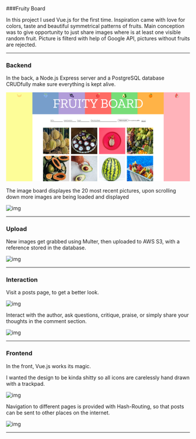 ###Fruity Board

In this project I used Vue.js for the first time. Inspiration came with love for colors, taste and beautiful symmetrical patterns of fruits. Main conception was to give opportunity to just share images where is at least one visible random fruit. Picture is filterd with help of Google API, pictures without fruits are rejected.

---

### Backend

In the back, a Node.js Express server and a PostgreSQL database CRUDfully make sure everything is kept alive.

![img](./images_readme/1.png)

The image board displayes the 20 most recent pictures, upon scrolling down more images are being loaded and displayed

![img](./readme_images/1.gif)

---

### Upload

New images get grabbed using Multer, then uploaded to AWS S3, with a reference stored in the database.

![img](./readme_images/upload.png)

---

### Interaction

Visit a posts page, to get a better look.

![img](./readme_images/comment1.png)

Interact with the author, ask questions, critique, praise, or simply share your thoughts in the comment section.

![img](./readme_images/comment2.png)

---

### Frontend

In the front, Vue.js works its magic.

I wanted the design to be kinda shitty so all icons are carelessly hand drawn with a trackpad.

![img](./readme_images/icons.jpg)

Navigation to different pages is provided with Hash-Routing, so that posts can be sent to other places on the internet.

![img](./readme_images/url.png)

---
